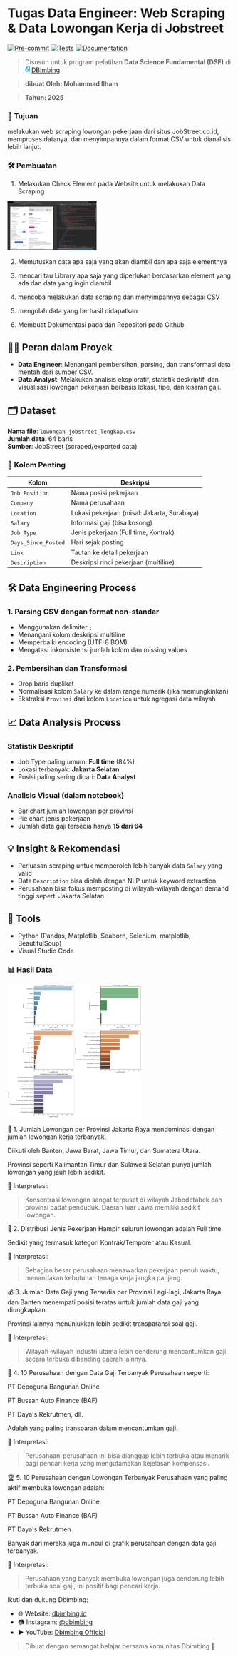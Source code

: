 <h1><strong>Tugas Data  Engineer: Web Scraping & Data Lowongan Kerja di Jobstreet</strong></h1>

[![Pre-commit](https://img.shields.io/badge/pre--commit-passing-brightgreen?logo=github)](https://github.com/ilhamsaang/Tugas-Data/actions) [![Tests](https://img.shields.io/badge/tests-passing-brightgreen?logo=github)](https://github.com/ilhamsaang/Tugas-Data/actions) [![Documentation](https://img.shields.io/badge/Documentation-file-brightblue?logo=github)](https://docs.google.com/document/d/16DCU0SObi8ZhqjiYe0Ir8vifVu_H1YO9ENuhEdEjubw/edit?usp=sharing)

> Disusun untuk program pelatihan **Data Science Fundamental (DSF)** di <img src="./Dbimbing Logo.png" alt="Dbimbing" width="10"/> [DBimbing](https://dibimbing.id/en)

> __dibuat Oleh: Mohammad Ilham__

> __Tahun: 2025__

<h3><strong>📌 Tujuan</strong></h3>
melakukan web scraping lowongan pekerjaan dari situs JobStreet.co.id, memproses datanya, dan menyimpannya dalam format CSV untuk dianalisis lebih lanjut.

<h3><strong> 🛠️ Pembuatan </strong></h3>

1. Melakukan Check Element pada Website untuk melakukan Data Scraping

<img src="./Check Element.png" alt="Hasil" width="200"/>

2. Memutuskan data apa saja yang akan diambil dan apa saja elementnya

3. mencari tau Library apa saja yang diperlukan berdasarkan element yang ada dan data yang ingin diambil

4. mencoba melakukan data scraping dan menyimpannya sebagai CSV

5. mengolah data yang berhasil didapatkan

6. Membuat Dokumentasi pada dan Repositori pada Github


## 👨‍💻 Peran dalam Proyek
- **Data Engineer**: Menangani pembersihan, parsing, dan transformasi data mentah dari sumber CSV.
- **Data Analyst**: Melakukan analisis eksploratif, statistik deskriptif, dan visualisasi lowongan pekerjaan berbasis lokasi, tipe, dan kisaran gaji.

## 🗂️ Dataset
**Nama file**: `lowongan_jobstreet_lengkap.csv`  
**Jumlah data**: 64 baris  
**Sumber**: JobStreet (scraped/exported data)

### 🔑 Kolom Penting
| Kolom | Deskripsi |
|-------|-----------|
| `Job Position` | Nama posisi pekerjaan |
| `Company` | Nama perusahaan |
| `Location` | Lokasi pekerjaan (misal: Jakarta, Surabaya) |
| `Salary` | Informasi gaji (bisa kosong) |
| `Job Type` | Jenis pekerjaan (Full time, Kontrak) |
| `Days_Since_Posted` | Hari sejak posting |
| `Link` | Tautan ke detail pekerjaan |
| `Description` | Deskripsi rinci pekerjaan (multiline) |

## 🛠️ Data Engineering Process

### 1. Parsing CSV dengan format non-standar
- Menggunakan delimiter `;`
- Menangani kolom deskripsi multiline
- Memperbaiki encoding (UTF-8 BOM)
- Mengatasi inkonsistensi jumlah kolom dan missing values

### 2. Pembersihan dan Transformasi
- Drop baris duplikat
- Normalisasi kolom `Salary` ke dalam range numerik (jika memungkinkan)
- Ekstraksi `Provinsi` dari kolom `Location` untuk agregasi data wilayah

## 📈 Data Analysis Process

### Statistik Deskriptif
- Job Type paling umum: **Full time** (84%)
- Lokasi terbanyak: **Jakarta Selatan**
- Posisi paling sering dicari: **Data Analyst**

### Analisis Visual (dalam notebook)
- Bar chart jumlah lowongan per provinsi
- Pie chart jenis pekerjaan
- Jumlah data gaji tersedia hanya **15 dari 64**

## 💡 Insight & Rekomendasi
- Perluasan scraping untuk memperoleh lebih banyak data `Salary` yang valid
- Data `Description` bisa diolah dengan NLP untuk keyword extraction
- Perusahaan bisa fokus memposting di wilayah-wilayah dengan demand tinggi seperti Jakarta Selatan

## 🧰 Tools
- Python (Pandas, Matplotlib, Seaborn, Selenium, matplotlib, BeautifulSoup)
- Visual Studio Code

<h3><strong> 📊 Hasil Data </strong></h3>

<img src="./Jumlah Lowongan Per Provinsi, Distribusi Jenis Pekerjaan, Jumlah Data gaji yang tersedia per provinsi, 10 perusahaan dengan data gaji, 10 perusahaan dengan lowongan terbanyak.png" alt="Hasil" width="300"/>

💼 1. Jumlah Lowongan per Provinsi
Jakarta Raya mendominasi dengan jumlah lowongan kerja terbanyak.

Diikuti oleh Banten, Jawa Barat, Jawa Timur, dan Sumatera Utara.

Provinsi seperti Kalimantan Timur dan Sulawesi Selatan punya jumlah lowongan yang jauh lebih sedikit.

📌 Interpretasi:

> Konsentrasi lowongan sangat terpusat di wilayah Jabodetabek dan provinsi padat penduduk. Daerah luar Jawa memiliki sedikit lowongan.

🧰 2. Distribusi Jenis Pekerjaan
Hampir seluruh lowongan adalah Full time.

Sedikit yang termasuk kategori Kontrak/Temporer atau Kasual.

📌 Interpretasi:

> Sebagian besar perusahaan menawarkan pekerjaan penuh waktu, menandakan kebutuhan tenaga kerja jangka panjang.

💰 3. Jumlah Data Gaji yang Tersedia per Provinsi
Lagi-lagi, Jakarta Raya dan Banten menempati posisi teratas untuk jumlah data gaji yang diungkapkan.

Provinsi lainnya menunjukkan lebih sedikit transparansi soal gaji.

📌 Interpretasi:

> Wilayah-wilayah industri utama lebih cenderung mencantumkan gaji secara terbuka dibanding daerah lainnya.

🏢 4. 10 Perusahaan dengan Data Gaji Terbanyak
Perusahaan seperti:

PT Depoguna Bangunan Online

PT Bussan Auto Finance (BAF)

PT Daya's Rekrutmen, dll.

Adalah yang paling transparan dalam mencantumkan gaji.

📌 Interpretasi:

> Perusahaan-perusahaan ini bisa dianggap lebih terbuka atau menarik bagi pencari kerja yang mengutamakan kejelasan kompensasi.

🏆 5. 10 Perusahaan dengan Lowongan Terbanyak
Perusahaan yang paling aktif membuka lowongan adalah:

PT Depoguna Bangunan Online

PT Bussan Auto Finance (BAF)

PT Daya's Rekrutmen

Banyak dari mereka juga muncul di grafik perusahaan dengan data gaji terbanyak.

📌 Interpretasi:

> Perusahaan yang banyak membuka lowongan juga cenderung lebih terbuka soal gaji, ini positif bagi pencari kerja.


Ikuti dan dukung Dbimbing:
- 🌐 Website: [dbimbing.id](https://dibimbing.id/en)
- 📷 Instagram: [@dbimbing](https://www.instagram.com/dibimbing.id/)
- ▶️ YouTube: [Dbimbing Official](https://www.youtube.com/@dibimbingid)

> Dibuat dengan semangat belajar bersama komunitas Dbimbing 🚀
